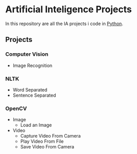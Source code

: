# Artificial Inteligence Projects
In this repository are all the IA projects i code in [Python](https://www.python.org).

## Projects
### Computer Vision
- Image Recognition

### NLTK
- Word Separated
- Sentence Separated

### OpenCV
- Image
    - Load an Image
- Video
    - Capture Video From Camera
    - Play Video From File
    - Save Video From Camera